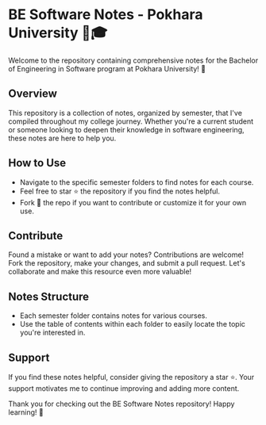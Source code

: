 # BE Software Notes - Pokhara University 📘🎓

Welcome to the repository containing comprehensive notes for the Bachelor of Engineering in Software program at Pokhara University! 🚀

## Overview

This repository is a collection of notes, organized by semester, that I've compiled throughout my college journey. Whether you're a current student or someone looking to deepen their knowledge in software engineering, these notes are here to help you.

## How to Use

- Navigate to the specific semester folders to find notes for each course.
- Feel free to star ⭐ the repository if you find the notes helpful.
- Fork 🍴 the repo if you want to contribute or customize it for your own use.

## Contribute

Found a mistake or want to add your notes? Contributions are welcome! Fork the repository, make your changes, and submit a pull request. Let's collaborate and make this resource even more valuable!

## Notes Structure

- Each semester folder contains notes for various courses.
- Use the table of contents within each folder to easily locate the topic you're interested in.

## Support

If you find these notes helpful, consider giving the repository a star ⭐. Your support motivates me to continue improving and adding more content.

Thank you for checking out the BE Software Notes repository! Happy learning! 🚀
